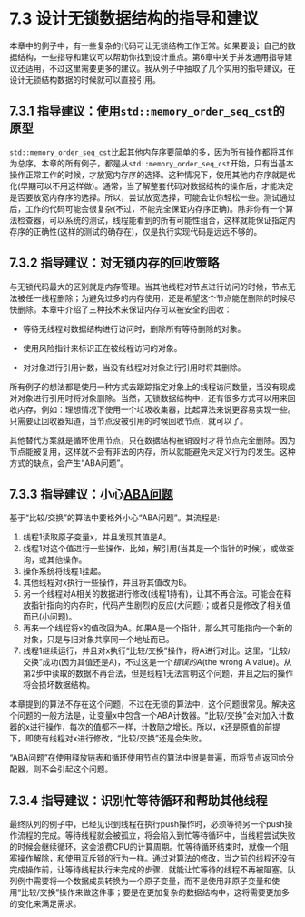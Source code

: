 # 7.3 设计无锁数据结构的指导和建议

本章中的例子中，有一些复杂的代码可让无锁结构工作正常。如果要设计自己的数据结构，一些指导和建议可以帮助你找到设计重点。第6章中关于并发通用指导建议还适用，不过这里需要更多的建议。我从例子中抽取了几个实用的指导建议，在设计无锁结构数据的时候就可以直接引用。

## 7.3.1 指导建议：使用`std::memory_order_seq_cst`的原型

`std::memory_order_seq_cst`比起其他内存序要简单的多，因为所有操作都将其作为总序。本章的所有例子，都是从`std::memory_order_seq_cst`开始，只有当基本操作正常工作的时候，才放宽内存序的选择。这种情况下，使用其他内存序就是优化(早期可以不用这样做)。通常，当了解整套代码对数据结构的操作后，才能决定是否要放宽内存序的选择。所以，尝试放宽选择，可能会让你轻松一些。测试通过后，工作的代码可能会很复杂(不过，不能完全保证内存序正确)。除非你有一个算法检查器，可以系统的测试，线程能看到的所有可能性组合，这样就能保证指定内存序的正确性(这样的测试的确存在)，仅是执行实现代码是远远不够的。

## 7.3.2 指导建议：对无锁内存的回收策略

与无锁代码最大的区别就是内存管理。当其他线程对节点进行访问的时候，节点无法被任一线程删除；为避免过多的内存使用，还是希望这个节点能在删除的时候尽快删除。本章中介绍了三种技术来保证内存可以被安全的回收：

- 等待无线程对数据结构进行访问时，删除所有等待删除的对象。

- 使用风险指针来标识正在被线程访问的对象。

- 对对象进行引用计数，当没有线程对对象进行引用时将其删除。

所有例子的想法都是使用一种方式去跟踪指定对象上的线程访问数量，当没有现成对对象进行引用时将对象删除。当然，无锁数据结构中，还有很多方式可以用来回收内存，例如：理想情况下使用一个垃圾收集器，比起算法来说更容易实现一些。只需要让回收器知道，当节点没被引用的时候回收节点，就可以了。

其他替代方案就是循环使用节点，只在数据结构被销毁时才将节点完全删除。因为节点能被复用，这样就不会有非法的内存，所以就能避免未定义行为的发生。这种方式的缺点，会产生“ABA问题”。

## 7.3.3 指导建议：小心[ABA问题](https://en.wikipedia.org/wiki/ABA_problem)

基于“比较/交换”的算法中要格外小心“ABA问题”。其流程是:

1. 线程1读取原子变量x，并且发现其值是A。
2. 线程1对这个值进行一些操作，比如，解引用(当其是一个指针的时候)，或做查询，或其他操作。
3. 操作系统将线程1挂起。
4. 其他线程对x执行一些操作，并且将其值改为B。
5. 另一个线程对A相关的数据进行修改(线程1持有)，让其不再合法。可能会在释放指针指向的内存时，代码产生剧烈的反应(大问题)；或者只是修改了相关值而已(小问题)。
6. 再来一个线程将x的值改回为A。如果A是一个指针，那么其可能指向一个新的对象，只是与旧对象共享同一个地址而已。
7. 线程1继续运行，并且对x执行“比较/交换”操作，将A进行对比。这里，“比较/交换”成功(因为其值还是A)，不过这是一个*错误的A*(the wrong A value)。从第2步中读取的数据不再合法，但是线程1无法言明这个问题，并且之后的操作将会损坏数据结构。

本章提到的算法不存在这个问题，不过在无锁的算法中，这个问题很常见。解决这个问题的一般方法是，让变量x中包含一个ABA计数器。“比较/交换”会对加入计数器的x进行操作，每次的值都不一样，计数随之增长。所以，x还是原值的前提下，即使有线程对x进行修改，“比较/交换”还是会失败。

“ABA问题”在使用释放链表和循环使用节点的算法中很是普遍，而将节点返回给分配器，则不会引起这个问题。

## 7.3.4 指导建议：识别忙等待循环和帮助其他线程

最终队列的例子中，已经见识到线程在执行push操作时，必须等待另一个push操作流程的完成。等待线程就会被孤立，将会陷入到忙等待循环中，当线程尝试失败的时候会继续循环，这会浪费CPU的计算周期。忙等待循环结束时，就像一个阻塞操作解除，和使用互斥锁的行为一样。通过对算法的修改，当之前的线程还没有完成操作前，让等待线程执行未完成的步骤，就能让忙等待的线程不再被阻塞。队列例中需要将一个数据成员转换为一个原子变量，而不是使用非原子变量和使用“比较/交换”操作来做这件事；要是在更加复杂的数据结构中，这将需要更加多的变化来满足需求。